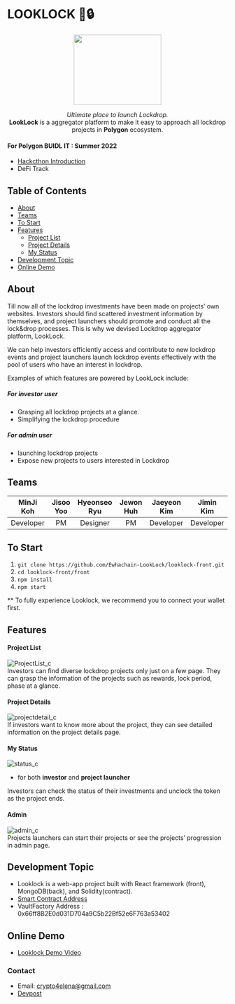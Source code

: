 # LOOKLOCK 🔎:lock:
<p align="center"><img src="https://user-images.githubusercontent.com/87629090/184652411-014692d9-497b-4c87-adf5-220bec80d1e3.png" height=160px width="200px"></p>   
<div align="center"><i>Ultimate place to launch Lockdrop.</i><br>
<b>LookLock</b> is a aggregator platform to make it easy to approach all lockdrop projects in <b>Polygon</b> ecosystem.</div>


#### For Polygon BUIDL IT : Summer 2022
* [Hackcthon Introduction](https://buidlit.polygon.technology/)
* DeFi Track    

## Table of Contents   
* [About](#About)    
* [Teams](#Teams)
* [To Start](#To-Start)
* [Features](#Features)
	* [Project List](#Project-List)
	* [Project Details](#Project-Details)
	* [My Status](#My-Status)
* [Development Topic](#Development-Topic)
* [Online Demo](#Online-Demo)    

## About   
   
Till now all of the lockdrop investments have been made on projects’ own websites. Investors should find scattered investment information by themselves, and project launchers should promote and conduct all the lock&drop processes. This is why we devised Lockdrop aggregator platform, LookLock.   
   
We can help investors efficiently access and contribute to new lockdrop events and project launchers launch lockdrop events effectively with the pool of users who have an interest in lockdrop.

   
Examples of which features are powered by LookLock include:   
##### For investor user
* Grasping all lockdrop projects at a glance.   
* Simplifying the lockdrop procedure   

##### For admin user
* launching lockdrop projects     
* Expose new projects to users interested in Lockdrop
   
## Teams
| MinJi Koh | Jisoo Yoo | Hyeonseo Ryu | Jewon Huh | Jaeyeon Kim |  Jimin Kim  |
|:---------:|:---------:|:------------:|:---------:|:-----------:|:-----------:|
| Developer |     PM    |   Designer   |     PM    |  Developer  |  Developer  |

## To Start
1. `git clone https://github.com/Ewhachain-LookLock/looklock-front.git`
2. `cd looklock-front/front`
3. `npm install`
4. `npm start`

** To fully experience Looklock, we recommend you to connect your wallet first.

## Features
#### Project List   
![ProjectList_c](https://user-images.githubusercontent.com/87629090/185958765-104fd5d0-eba5-4c09-a5ec-2afcdea2cb78.png)    
Investors can find diverse lockdrop projects only just on a few page. They can grasp the information of the projects such as rewards, lock period, phase at a glance.   

#### Project Details
![projectdetail_c](https://user-images.githubusercontent.com/87629090/185958789-37202b1d-2594-4f22-ab8e-6dd9a3f2f7e7.png)    
If investors want to know more about the project, they can see detailed information on the project details page.   

#### My Status   
![status_c](https://user-images.githubusercontent.com/87629090/185958807-18bdea65-1d65-4207-a76b-687de39b7a68.png)      
* for both **investor** and **project launcher**      

Investors can check the status of their investments and unclock the token as the project ends.   

#### Admin
![admin_c](https://user-images.githubusercontent.com/87629090/185958828-aa4b1f1b-e2b4-4fe1-b9aa-ca142ec6f325.png)    
Projects launchers can start their projects or see the projects’ progression in admin page.

## Development Topic
* Looklock is a web-app project built with React framework (front), MongoDB(back), and Solidity(contract).
* [Smart Contract Address](https://mumbai.polygonscan.com/address/0x66ff8b2e0d031d704a9c5b22bf52e6f763a53402)
* VaultFactory Address : 0x66ff8B2E0d031D704a9C5b22Bf52e6F763a53402

## Online Demo
* [Looklock Demo Video](https://youtu.be/LYGQxI2Uj2g)

### Contact
* Email: crypto4elena@gmail.com
* [Devpost](https://devpost.com/software/looklock?ref_content=user-portfolio&ref_feature=in_progress)
